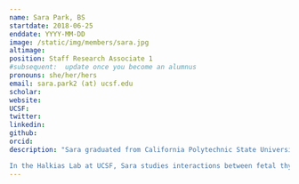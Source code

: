 ```yaml
---
name: Sara Park, BS
startdate: 2018-06-25
enddate: YYYY-MM-DD
image: /static/img/members/sara.jpg
altimage:
position: Staff Research Associate 1
#subsequent:  update once you become an alumnus
pronouns: she/her/hers
email: sara.park2 (at) ucsf.edu
scholar:
website:
UCSF:
twitter:
linkedin:
github:
orcid:
description: "Sara graduated from California Polytechnic State University, San Luis Obispo with a degree in Biology and a minor in Biotechnology. As an undergraduate, she studied reproductive timing and environmental correlates in Pismo clam populations under the guidance of Dr. Benjamin Ruttenberg. While she loved her time conducting marine biology research, she was more interested in pursuing a career in immunology.

In the Halkias Lab at UCSF, Sara studies interactions between fetal thymocytes and APCs, microbial lysates, and many different cytokines in an attempt to understand what signals drive the accumulation and functional potential of inflammatory fetal T cells. When she’s not in the lab, Sara enjoys hiking, going to the beach, and yoga."
---
```

